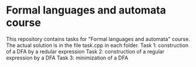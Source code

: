 # Formal languages and automata course

This repository contains tasks for "Formal languages and automata" course. The actual solution is in the file task.cpp in each folder.
Task 1: construction of a DFA by a redular expression
Task 2: construction of a regular expression by a DFA
Task 3: minimization of a DFA